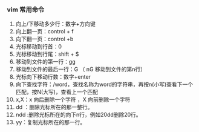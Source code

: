 ### vim 常用命令

1. 向上/下移动多少行：数字+方向键
2. 向上翻一页：control + f
3. 向下翻一页：control +b
4. 光标移动到行首：0
5. 光标移动到行尾：shift + $
6. 移动到文件的第一行：gg
7. 移动到文件的最后一行：G  （ nG 移动到文件的第n行）
8. 光标向下移动行数：数字+enter
9. 向下查找字符：/word，查找名称为word的字符串，再按n(小写)查看下一个匹配，按N(大写)，查看上一个匹配
10. x,X：x 向后删除一个字符  ，X 向前删除一个字符
11. dd ：删除光标所在的那一整行。
12. ndd :删除光标所在的向下n行，例如20dd删除20行。
13. yy：复制光标所在的那一行。